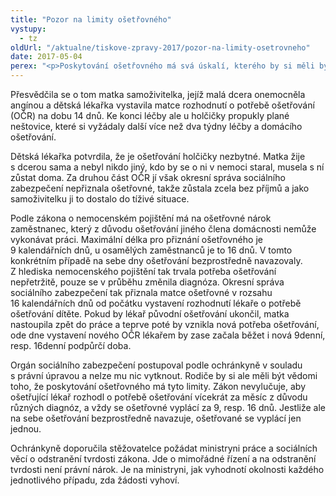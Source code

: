 ```yaml
---
title: "Pozor na limity ošetřovného"
vystupy:
  - tz
oldUrl: "/aktualne/tiskove-zpravy-2017/pozor-na-limity-osetrovneho"
date: 2017-05-04
perex: "<p>Poskytování ošetřovného má svá úskalí, kterého by si měli být rodiče ošetřující nemocné dítě vědomi. Zákon nepřipouští možnost, že by na sebe doba nutného ošetřování bezprostředně navazovala, tj. že by onemocnění následovala hned za sebou. Pokud k tomu dojde, je doba ošetřování považována jednu souvislou a ošetřovné je vypláceno jen za limitovaný počet dnů.</p>"
---
```


<!-- imported from the old website -->

<p>Přesvědčila se o tom matka samoživitelka, jejíž malá dcera onemocněla angínou a dětská lékařka vystavila matce rozhodnutí o potřebě ošetřování (OČR) na dobu 14 dnů. Ke konci léčby ale u holčičky propukly plané neštovice, které si vyžádaly další více než dva týdny léčby a domácího ošetřování.</p> <p>Dětská lékařka potvrdila, že je ošetřování holčičky nezbytné. Matka žije s dcerou sama a nebyl nikdo jiný, kdo by se o ni v nemoci staral, musela s ní zůstat doma. Za druhou část OČR jí však okresní správa sociálního zabezpečení nepřiznala ošetřovné, takže zůstala zcela bez příjmů a jako samoživitelku ji to dostalo do tíživé situace.</p> <p>Podle zákona o nemocenském pojištění má na ošetřovné nárok zaměstnanec, který z důvodu ošetřování jiného člena domácnosti nemůže vykonávat práci. Maximální délka pro přiznání ošetřovného je 9 kalendářních dnů, u osamělých zaměstnanců je to 16 dnů. V tomto konkrétním případě na sebe dny ošetřování bezprostředně navazovaly. Z hlediska nemocenského pojištění tak trvala potřeba ošetřování nepřetržitě, pouze se v průběhu změnila diagnóza. Okresní správa sociálního zabezpečení tak přiznala matce ošetřovné v rozsahu 16 kalendářních dnů od počátku vystavení rozhodnutí lékaře o potřebě ošetřování dítěte. Pokud by lékař původní ošetřování ukončil, matka nastoupila zpět do práce a teprve poté by vznikla nová potřeba ošetřování, ode dne vystavení nového OČR lékařem by zase začala běžet i nová 9denní, resp. 16denní podpůrčí doba.</p> <p>Orgán sociálního zabezpečení postupoval podle ochránkyně v souladu s právní úpravou a nelze mu nic vytknout. Rodiče by si ale měli být vědomi toho, že poskytování ošetřovného má tyto limity. Zákon nevylučuje, aby ošetřující lékař rozhodl o potřebě ošetřování vícekrát za měsíc z důvodu různých diagnóz, a vždy se ošetřovné vyplácí za 9, resp. 16 dnů. Jestliže ale na sebe ošetřování bezprostředně navazuje, ošetřované se vyplácí jen jednou.</p><p> Ochránkyně doporučila stěžovatelce požádat ministryni práce a sociálních věcí o odstranění tvrdosti zákona. Jde o mimořádné řízení a na odstranění tvrdosti není právní nárok. Je na ministryni, jak vyhodnotí okolnosti každého jednotlivého případu, zda žádosti vyhoví.</p>
